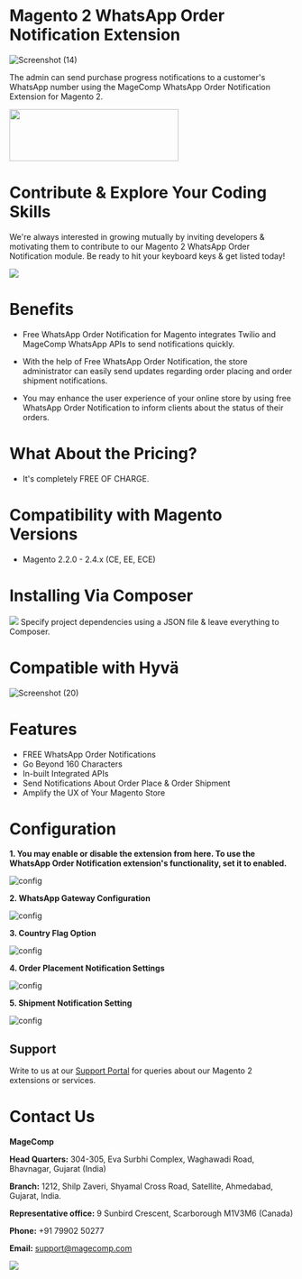 # Magento 2 WhatsApp Order Notification Extension

![Screenshot (14)](https://github.com/magecomp/Magento-2-WhatsApp-Order-Notification-FREE/assets/8856845/3c07bab6-d2d5-4871-98df-a1828831647c)

The admin can send purchase progress notifications to a customer's WhatsApp number using the MageComp WhatsApp Order Notification Extension for Magento 2.

<a href="https://magecomp.com/magento-2-whatsapp-order-notification-free.html"><img width="300" height="92" src="https://magecomp.com/media/button.webp"></a>

# Contribute & Explore Your Coding Skills
We're always interested in growing mutually by inviting developers & motivating them to contribute to our Magento 2 WhatsApp Order Notification module. Be ready to hit your keyboard keys & get listed today!

<a href="https://github.com/magecomp/Magento-2-WhatsApp-Order-Notification-FREE/graphs/contributors">
  <img src="https://contrib.rocks/image?repo=magecomp/Magento-2-WhatsApp-Order-Notification-FREE" />
</a>

# Benefits

* Free WhatsApp Order Notification for Magento integrates Twilio and MageComp WhatsApp APIs to send notifications quickly.

* With the help of Free WhatsApp Order Notification, the store administrator can easily send updates regarding order placing and order shipment notifications.

* You may enhance the user experience of your online store by using free WhatsApp Order Notification to inform clients about the status of their orders.

# What About the Pricing?

* It's completely FREE OF CHARGE.

# Compatibility with Magento Versions

* Magento  2.2.0 - 2.4.x (CE, EE, ECE)

# Installing Via Composer
  
<img src="https://i.ibb.co/NjGRFCt/composer.png">
Specify project dependencies using a JSON file & leave everything to Composer.

# Compatible with Hyvä 

![Screenshot (20)](https://github.com/magecomp/magento2-mobile-login-free/assets/8856845/c0a5c632-fa58-4b84-bba4-2a3d26e4358e)


# Features

* FREE WhatsApp Order Notifications
* Go Beyond 160 Characters
* In-built Integrated APIs
* Send Notifications About Order Place & Order Shipment
* Amplify the UX of Your Magento Store

# Configuration
**1. You may enable or disable the extension from here. To use the WhatsApp Order Notification extension's functionality, set it to enabled.**

![config](https://magecomp.com/media/catalog/product/cache/19b10369fecc27f1a40729d1b5b60dea/1/_/1.configuration.webp)

**2. WhatsApp Gateway Configuration**
  
![config](https://magecomp.com/media/catalog/product/cache/19b10369fecc27f1a40729d1b5b60dea/2/_/2.whatsapp_payment_gateway_api.webp)

**3. Country Flag Option**
  
![config](https://magecomp.com/media/catalog/product/cache/19b10369fecc27f1a40729d1b5b60dea/c/o/country_flag_option.webp)

**4. Order Placement Notification Settings**

![config](https://magecomp.com/media/catalog/product/cache/19b10369fecc27f1a40729d1b5b60dea/3/_/3.order_placement_notification_settings_new.webp)

**5. Shipment Notification Setting**

![config](https://magecomp.com/media/catalog/product/cache/19b10369fecc27f1a40729d1b5b60dea/4/_/4.shipment_notification_settings_new.webp)

## Support

Write to us at our [Support Portal](https://magecomp.com/support/) for queries about our Magento 2 extensions or services.

# Contact Us
**MageComp**

**Head Quarters:** 304-305, Eva Surbhi Complex, Waghawadi Road, Bhavnagar, Gujarat (India)

**Branch:** 1212, Shilp Zaveri, Shyamal Cross Road, Satellite, Ahmedabad, Gujarat, India.

**Representative office:** 9 Sunbird Crescent, Scarborough M1V3M6 (Canada)

**Phone:** +91 79902 50277

**Email:** [support@magecomp.com](mailto:support@magecomp.com)

<img src="https://magecomp.com/media/logo/websites/1/Magecomp_Logo_251x51.png">
